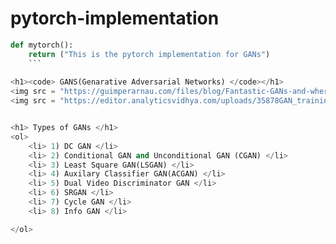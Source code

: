 # pytorch-implementation

```python
def mytorch():
    return ("This is the pytorch implementation for GANs")
    ```
    
<h1><code> GANS(Genarative Adversarial Networks) </code></h1>
<img src = "https://guimperarnau.com/files/blog/Fantastic-GANs-and-where-to-find-them/GAN_training_overview.jpg">
<img src = "https://editor.analyticsvidhya.com/uploads/35878GAN_training.jfif">


<h1> Types of GANs </h1>
<ol>
    <li> 1) DC GAN </li>
    <li> 2) Conditional GAN and Unconditional GAN (CGAN) </li>
    <li> 3) Least Square GAN(LSGAN) </li>  
    <li> 4) Auxilary Classifier GAN(ACGAN) </li> 
    <li> 5) Dual Video Discriminator GAN </li> 
    <li> 6) SRGAN </li> 
    <li> 7) Cycle GAN </li>
    <li> 8) Info GAN </li> 

</ol>
